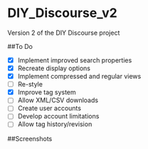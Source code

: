 # DIY_Discourse_v2
Version 2 of the DIY Discourse project 

##To Do
- [x] Implement improved search properties
- [x] Recreate display options
- [x] Implement compressed and regular views
- [ ] Re-style
- [x] Improve tag system
- [ ] Allow XML/CSV downloads
- [ ] Create user accounts
- [ ] Develop account limitations
- [ ] Allow tag history/revision

##Screenshots
